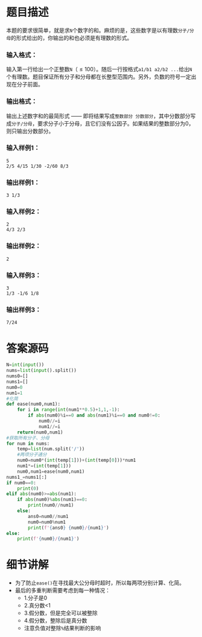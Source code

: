 # 题目描述

本题的要求很简单，就是求`N`个数字的和。麻烦的是，这些数字是以有理数`分子/分母`的形式给出的，你输出的和也必须是有理数的形式。

### 输入格式：

输入第一行给出一个正整数`N`$（≤100）$。随后一行按格式`a1/b1 a2/b2 ...`给出`N`个有理数。题目保证所有分子和分母都在长整型范围内。另外，负数的符号一定出现在分子前面。

### 输出格式：

输出上述数字和的最简形式 —— 即将结果写成`整数部分 分数部分`，其中分数部分写成`分子/分母`，要求分子小于分母，且它们没有公因子。如果结果的整数部分为0，则只输出分数部分。

### 输入样例1：

```in
5
2/5 4/15 1/30 -2/60 8/3
```

### 输出样例1：

```out
3 1/3
```

### 输入样例2：

```
2
4/3 2/3
```

### 输出样例2：

```
2
```

### 输入样例3：

```
3
1/3 -1/6 1/8
```

### 输出样例3：

```
7/24
```


# 答案源码

```python
N=int(input())
nums=list(input().split())
nums0=[]
nums1=[]
num0=0
num1=1
#化简
def ease(num0,num1):
    for i in range(int(num1**0.5)+1,1,-1):
        if abs(num0)%i==0 and abs(num1)%i==0 and num0!=0:
            num0//=i
            num1//=i
    return(num0,num1)
#获取所有分子、分母
for num in nums:
    temp=list(num.split('/'))
    #两项分子通分
    num0=num0*(int(temp[1]))+(int(temp[0]))*num1
    num1*=(int(temp[1]))
    num0,num1=ease(num0,num1)
nums1_=nums1[:]
if num0==0:
    print(0)
elif abs(num0)>=abs(num1):
    if abs(num0)%abs(num1)==0:
        print(num0//num1)
    else:
        ans0=num0//num1
        num0=num0%num1
        print(f'{ans0} {num0}/{num1}')
else:
    print(f'{num0}/{num1}')
```

# 细节讲解

- 为了防止`ease()`在寻找最大公分母时超时，所以每两项分别计算、化简。
- 最后的多重判断需要考虑到每一种情况：
  - 1.分子是0
  - 2.真分数<1
  - 3.假分数，但是完全可以被整除
  - 4.假分数，整除后是真分数
  - 注意负值对整除`%`结果判断的影响

